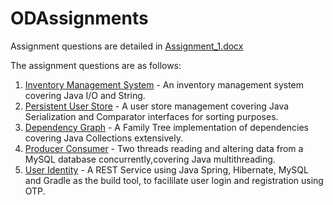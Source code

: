# ODAssignments

Assignment questions are detailed in [Assignment_1.docx](https://github.com/anaskhan96/ODAssignments/blob/master/Assignment_1.docx)

The assignment questions are as follows:

1. [Inventory Management System](https://github.com/anaskhan96/ODAssignments/tree/master/Assignment1) - An inventory management system covering Java I/O and String.
2. [Persistent User Store](https://github.com/anaskhan96/ODAssignments/tree/master/Assignment2) - A user store management covering Java Serialization and Comparator interfaces for sorting purposes.
3. [Dependency Graph](https://github.com/anaskhan96/ODAssignments/tree/master/Assignment3) - A Family Tree implementation of dependencies covering Java Collections extensively.
4. [Producer Consumer](https://github.com/anaskhan96/ODAssignments/tree/master/Assignment4) - Two threads reading and altering data from a MySQL database concurrently,covering Java multithreading.
5. [User Identity](https://github.com/anaskhan96/ODAssignments/tree/master/Assignment5) - A REST Service using Java Spring, Hibernate, MySQL and Gradle as the build tool, to facililate user login and registration using OTP.
